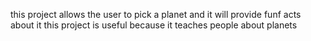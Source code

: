 this project allows the user to pick a planet and it will provide funf acts about it
this project is useful because it teaches people about planets
